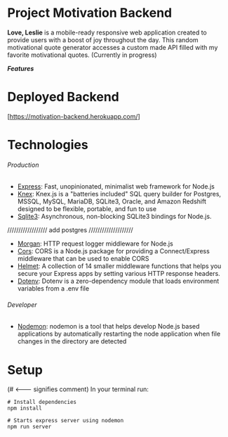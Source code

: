 # Project Motivation Backend

**Love, Leslie** is a mobile-ready responsive web application created to provide users with a boost of joy throughout the day. This random motivational quote generator accesses a custom made API filled with my favorite motivational quotes. (Currently in progress)

***Features***


# Deployed Backend

[https://motivation-backend.herokuapp.com/]

# Technologies

###### Production

- [Express](https://www.npmjs.com/package/express): Fast, unopinionated, minimalist web framework for Node.js
- [Knex](https://www.npmjs.com/package/knex): Knex.js is a "batteries included" SQL query builder for Postgres, MSSQL, MySQL, MariaDB, SQLite3, Oracle, and Amazon Redshift designed to be flexible, portable, and fun to use
- [Sqlite3](https://www.npmjs.com/package/sqlite3): Asynchronous, non-blocking SQLite3 bindings for Node.js.

////////////////// add postgres ////////////////////

- [Morgan](https://www.npmjs.com/package/morgan): HTTP request logger middleware for Node.js
- [Cors](https://www.npmjs.com/package/cors): CORS is a Node.js package for providing a Connect/Express middleware that can be used to enable CORS
- [Helmet](https://www.npmjs.com/package/helmet): A collection of 14 smaller middleware functions that helps you secure your Express apps by setting various HTTP response headers.
- [Dotenv](https://www.npmjs.com/package/dotenv): Dotenv is a zero-dependency module that loads environment variables from a .env file

###### Developer

- [Nodemon](https://www.npmjs.com/package/nodemon): nodemon is a tool that helps develop Node.js based applications by automatically restarting the node application when file changes in the directory are detected

# Setup

(# <--- signifies comment)
In your terminal run:

```
# Install dependencies
npm install

# Starts express server using nodemon
npm run server
```
